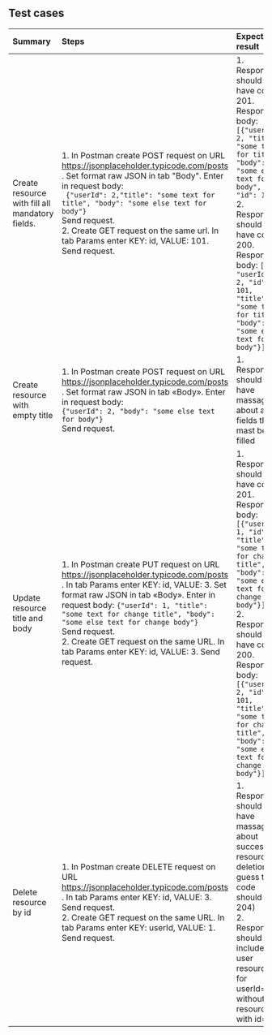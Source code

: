 ## Test cases
| Summary | Steps | Expected result |
| :--- | :--- | :--- |
| Create resource with fill all mandatory fields. | 1. In Postman create POST request on URL https://jsonplaceholder.typicode.com/posts . Set  format raw JSON in tab "Body". Enter in request body: <br> ``` {"userId": 2,"title": "some text for title", "body": "some else text for body"}``` <br> Send request. <br /> 2. Create GET request on the same url. In tab Params enter KEY: id, VALUE: 101. Send request. | 1. Response should have code  201. Response body:```[{"userId": 2, "title": "some text for title", "body": "some else text for body", "id": 101}]``` <br />2. Response should have code 200. Response body: ```[ { "userId": 2, "id": 101, "title": "some text for title", "body": "some else text for body"}]``` |
| Create resource with empty title | 1. In Postman create POST request on URL  https://jsonplaceholder.typicode.com/posts . Set  format raw JSON in tab «Body». Enter in request body: <br> ```{"userId": 2, "body": "some else text for body"}``` <br> Send request. | 1. Response should have massage about all fields that mast be filled |
| Update resource title and body | 1. In Postman create PUT request on URL https://jsonplaceholder.typicode.com/posts . In tab Params enter KEY: id, VALUE: 3. Set  format raw JSON in tab «Body». Enter in request body: ```{"userId": 1, "title": "some text for change title", "body": "some else text for change body"}``` <br>Send request. <br> 2. Create GET request on the same URL. In tab Params enter KEY: id, VALUE: 3. Send request. | 1. Response should have code 201. Response body: ```[{"userId": 1, "id": 3, "title": "some text for change title", "body": "some else text for change body"}]``` <br> 2. Response should have code 200. Response body: ```[{"userId": 2, "id": 101, "title": "some text for change title", "body": "some else text for change body"}]``` |
| Delete resource by id | 1. In Postman create DELETE request on URL https://jsonplaceholder.typicode.com/posts . In tab Params enter KEY: id, VALUE: 3. Send request. <br> 2. Create GET request on the same URL. In tab Params enter KEY: userId, VALUE: 1. Send request. | 1. Response should have massage about successful resource deletion (I guess the code should be 204) <br> 2. Response should include all user resources for userId=1 without resource with id=3.







